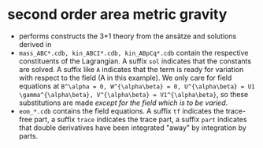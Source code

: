# second order area metric gravity

 * [](split.py) performs constructs the 3+1 theory from the ansätze and solutions derived in [](../../haskell/ansaetze)
 * `mass_ABC*.cdb, kin_ABCI*.cdb, kin_ABpCq*.cdb` contain the respective constituents of the Lagrangian. A suffix `sol` indicates
   that the constants are solved. A suffix like `A` indicates that the term is ready for variation with respect to the field (A in this example).
   We only care for field equations at `B^\alpha = 0, W^{\alpha\beta} = 0, U^{\alpha\beta} = U1 \gamma^{\alpha\beta}, V^{\alpha\beta} = V1^{\alpha\beta}`,
   so these substitutions are made *except for the field which is to be varied*.
 * `eom_*.cdb` contains the field equations. A suffix `tf` indicates the trace-free part, a suffix `trace` indicates the trace part, a suffix `part` indicates that double derivatives have been integrated "away" by integration by parts.
